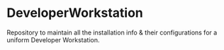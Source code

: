 # DeveloperWorkstation
Repository to maintain all the installation info & their configurations for a uniform Developer Workstation.  
